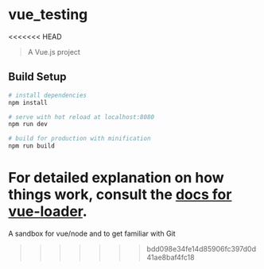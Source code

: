 # vue_testing
<<<<<<< HEAD

> A Vue.js project

## Build Setup

``` bash
# install dependencies
npm install

# serve with hot reload at localhost:8080
npm run dev

# build for production with minification
npm run build
```

For detailed explanation on how things work, consult the [docs for vue-loader](http://vuejs.github.io/vue-loader).
=======
A sandbox for vue/node and to get familiar with Git
>>>>>>> bdd098e34fe14d85906fc397d0d41ae8baf4fc18
